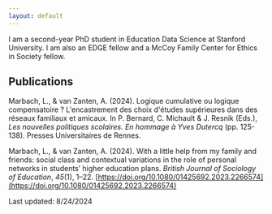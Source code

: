 ```yaml
---
layout: default
---
```


I am a second-year PhD student in Education Data Science at Stanford University. I am also an EDGE fellow and a McCoy Family Center for Ethics in Society fellow.

## Publications

Marbach, L., & van Zanten, A. (2024). Logique cumulative ou logique compensatoire ? L'encastrement des choix d'études supérieures dans des réseaux familiaux et amicaux. In P. Bernard, C. Michault & J. Resnik (Eds.), *Les nouvelles politiques scolaires. En hommage à Yves Dutercq* (pp. 125-138). Presses Universitaires de Rennes.

Marbach, L., & van Zanten, A. (2024). With a little help from my family and friends: social class and contextual variations in the role of personal networks in students’ higher education plans. *British Journal of Sociology of Education*, *45*(1), 1–22. [https://doi.org/10.1080/01425692.2023.2266574](https://doi.org/10.1080/01425692.2023.2266574)

Last updated: 8/24/2024